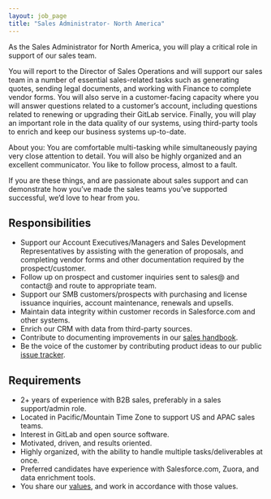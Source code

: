 ```yaml
---
layout: job_page
title: "Sales Administrator- North America"
---
```


As the Sales Administrator for North America, you will play a critical role in support of our sales team.

You will report to the Director of Sales Operations and will support our sales team in a number of essential sales-related tasks such as generating quotes, sending legal documents, and working with Finance to complete vendor forms. You will also serve in a customer-facing capacity where you will answer questions related to a customer’s account, including questions related to renewing or upgrading their GitLab service. Finally, you will play an important role in the data quality of our systems, using third-party tools to enrich and keep our business systems up-to-date.

About you: You are comfortable multi-tasking while simultaneously paying very close attention to detail. You will also be highly organized and an excellent   communicator. You like to follow process, almost to a fault.

If you are these things, and are passionate about sales support and can demonstrate how you’ve made the sales teams you’ve supported successful, we’d love to hear from you.

## Responsibilities

* Support our Account Executives/Managers and Sales Development Representatives by assisting with the generation of proposals, and completing vendor forms and other documentation required by the prospect/customer.
* Follow up on prospect and customer inquiries sent to sales@ and contact@ and route to appropriate team.
* Support our SMB customers/prospects with purchasing and license issuance inquiries, account maintenance, renewals and upsells.
* Maintain data integrity within customer records in Salesforce.com and other systems.
* Enrich our CRM with data from third-party sources.
* Contribute to documenting improvements in our [sales handbook](https://about.gitlab.com/handbook/sales/).
* Be the voice of the customer by contributing product ideas to our public [issue tracker](https://gitlab.com/gitlab-org/gitlab-ee/issues).

## Requirements
* 2+ years of experience with B2B sales, preferably in a sales support/admin role.
* Located in Pacific/Mountain Time Zone to support US and APAC sales teams.
* Interest in GitLab and open source software.
* Motivated, driven, and results oriented.
* Highly organized, with the ability to handle multiple tasks/deliverables at once.
* Preferred candidates have experience with Salesforce.com, Zuora, and data enrichment tools.
* You share our [values](/handbook/#values), and work in accordance with those values.